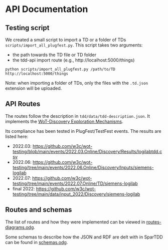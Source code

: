 # API Documentation

## Testing script

We created a small script to import a TD or a folder of TDs `scripts/import_all_plugfest.py`.
This script takes two arguments:

- the path towards the TD file or TD folder
- the tdd-api import route (e.g., http://localhost:5000/things)

```
python scripts/import_all_plugfest.py /path/to/TD http://localhost:5000/things
```

Note: when importing a folder of TDs, only the files with the `.td.json` extension
will be uploaded.

## API Routes

The routes follow the description in `tdd/data/tdd-description.json`.
It implements the [WoT-Discovery Exploration Mechanisms](https://w3c.github.io/wot-discovery/#exploration-mech).

Its compliance has been tested in PlugFest/TestFest events.
The results are listed here:

- 2022.03: https://github.com/w3c/wot-testing/blob/main/events/2022.03.Online/Discovery/Results/logilabtdd.csv
- 2022.06: https://github.com/w3c/wot-testing/tree/main/events/2022.06.Online/Discovery/Inputs/siemens-logilab
- 2022.07: https://github.com/w3c/wot-testing/tree/main/events/2022.07.Online/TD/siemens-logilab
- final 2022: https://github.com/w3c/wot-testing/tree/main/data/input_2022/Discovery/siemens-logilab

## Routes and schemas

The list of routes and how they were implemented can be viewed in [routes-diagrams.odg](routes-diagrams.odg).

Some schemas to describe how the JSON and RDF are delt with in SparTDD
can be found in [schemas.odg](schemas.odg).
